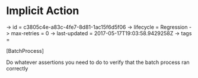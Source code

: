 # Implicit Action

-> id = c3805c4e-a83c-4fe7-8d81-1ac15f6d5f06
-> lifecycle = Regression
-> max-retries = 0
-> last-updated = 2017-05-17T19:03:58.9429258Z
-> tags = 

[BatchProcess]

Do whatever assertions you need to do to verify that the batch process ran correctly

~~~
